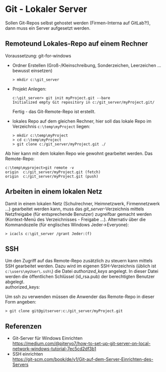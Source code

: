 # Git - Lokaler Server

Sollen Git-Repos selbst gehostet werden (Firmen-Interna auf GitLab?!), dann muss ein Server aufgesetzt werden.

## Remoteund Lokales-Repo auf einem Rechner

Voraussetzung: git-for-windows

- Ordner Erstellen (Groß-/Kleinschreibung, Sonderzeichen, Leerzeichen … bewusst einsetzen)

  ```
  > mkdir c:\git_server
  ```

- Projekt Anlegen:

  ```
  c:\git_server> git init myProject.git --bare
  Initialized empty Git repository in c:/git_server/myProject.git/
  ```

  Fertig - das Git-Remote-Repo ist erstellt.

- lokales Repo auf dem gleichen Rechner, hier soll das lokale Repo im Verzeichnis `c:\temp\myProject` liegen:

  ```
  > mkdir c:\temp\myProject
  > cd c:\temp\myProject
  > git clone c:/git_server/myProject.git ./
  ```

Ab hier kann mit dem lokalen Repo wie gewohnt gearbeitet werden. Das Remote-Repo:

```
c:\temp\myproject>git remote -v
origin  c:/git_server/myProject.git (fetch)
origin  c:/git_server/myProject.git (push)
```

## Arbeiten in einem lokalen Netz

Damit in einem lokalen Netz (Schulrechner, Heimnetzwerk, Firmennetzwerk …) gearbeitet werden kann, muss das *git_server*-Verzeichnis mittels Netzfreigabe (für entsprechende Benutzer) zugreifbar gemacht werden (Kontext-Menü des Verzeichnisses - Freigabe …). Alternativ über die Kommandozeile (für englisches Windows Jeder->Everyone):

```
> icacls c:\git_server /grant Jeder:(f)
```

## SSH

Um den Zugriff auf das Remote-Repo zusätzlich zu steuern kann mittels SSH gearbeitet werden. Dazu wird im eigenen SSH-Verzeichnis (üblich ist `c:\users\myUser\.ssh\`) die Datei *authorized_keys* angelegt. In dieser Datei werden die öffentlichen Schlüssel (id_rsa.pub) der berechtigten Benutzer abgelegt.  
authorized_keys:

Um ssh zu verwenden müssen die Anwender das Remote-Repo in dieser Form angeben:

```
> git clone git@gitserver:c:/git_server/myProject.git
```

## Referenzen

- Git-Server für Windows Einrichten  
  <https://medium.com/@piteryo7/how-to-set-up-git-server-on-local-network-windows-tutorial-7ec5cd2df3b1> 
- SSH einrichten  
   <https://git-scm.com/book/de/v1/Git-auf-dem-Server-Einrichten-des-Servers> 